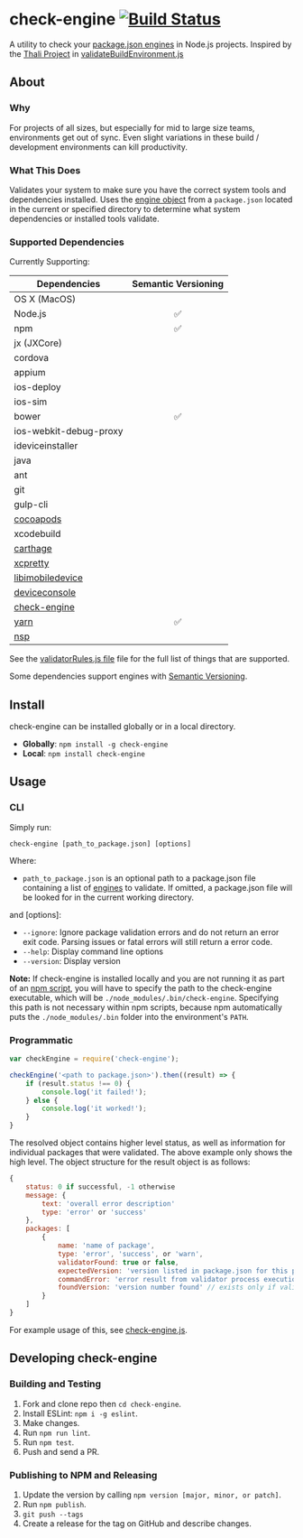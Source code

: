 # check-engine  [![Build Status](https://travis-ci.org/mohlsen/check-engine.svg?branch=master)](https://travis-ci.org/mohlsen/check-engine)
A utility to check your [package.json engines](https://docs.npmjs.com/files/package.json#engines) in Node.js projects. Inspired by the [Thali Project][thali] in [validateBuildEnvironment.js][thalicode]

## About

### Why
For projects of all sizes, but especially for mid to large size teams, environments get out of sync.  Even slight variations in these build / development environments can kill productivity.  

### What This Does
Validates your system to make sure you have the correct system tools and dependencies installed.  Uses the [engine  object][engines] from a `package.json` located in the current or specified directory to determine what system dependencies
or installed tools validate.

### Supported Dependencies
Currently Supporting:

| Dependencies                         | Semantic Versioning |
| -------------------------------------|:-------------------:|
| OS X (MacOS)                         |                     |
| Node.js                              | :white_check_mark:  |
| npm                                  | :white_check_mark:  |
| jx (JXCore)                          |                     |
| cordova                              |                     |
| appium                               |                     |
| ios-deploy                           |                     |
| ios-sim                              |                     |
| bower                                | :white_check_mark:  |
| ios-webkit-debug-proxy               |                     |
| ideviceinstaller                     |                     |
| java                                 |                     |
| ant                                  |                     |
| git                                  |                     |
| gulp-cli                             |                     |
| [cocoapods][cocoapods]               |                     |
| xcodebuild                           |                     |
| [carthage][carthage]                 |                     |
| [xcpretty][xcpretty]                 |                     |
| [libimobiledevice][libimobiledevice] |                     |
| [deviceconsole][deviceconsole]       |                     |
| [check-engine][check-engine]         |                     |
| [yarn][yarn]                         | :white_check_mark:  |
| [nsp][nsp]                           |                     |

See the [validatorRules.js file][validator] file for the full list of things that are supported.

Some dependencies support engines with [Semantic Versioning](https://semver.org/).

## Install
check-engine can be installed globally or in a local directory.

- **Globally**: `npm install -g check-engine`
- **Local**: `npm install check-engine`

## Usage

### CLI

Simply run:

`check-engine [path_to_package.json] [options]`

Where:

- `path_to_package.json` is an optional path to a package.json
  file containing a list of [engines](https://docs.npmjs.com/files/package.json#engines)
  to validate.  If omitted, a package.json file will be looked
  for in the current working directory.

and [options]:

- `--ignore`: Ignore package validation errors and do not return an error exit code. Parsing issues or 
  fatal errors will still return a error code.
- `--help`: Display command line options
- `--version`: Display version

**Note:** If check-engine is installed locally and you are not running it
as part of an [npm script](https://docs.npmjs.com/misc/scripts), you will
have to specify the path to the check-engine executable, which will be
`./node_modules/.bin/check-engine`.  Specifying this path is not necessary
within npm scripts, because npm automatically puts the `./node_modules/.bin`
folder into the environment's `PATH`.


### Programmatic
```javascript
var checkEngine = require('check-engine');

checkEngine('<path to package.json>').then((result) => {
    if (result.status !== 0) {
        console.log('it failed!');
    } else {
        console.log('it worked!');
    }
}

```

The resolved object contains higher level status, as well as information for individual packages that were validated.  The above example only shows the high level. The object structure for the result object is as follows:

```javascript
{
    status: 0 if successful, -1 otherwise
    message: {
        text: 'overall error description'
        type: 'error' or 'success'
    },
    packages: [
        {
            name: 'name of package',
            type: 'error', 'success', or 'warn',
            validatorFound: true or false,
            expectedVersion: 'version listed in package.json for this package', // exists only if validatorFound is true
            commandError: 'error result from validator process execution', // exists only if error occurred
            foundVersion: 'version number found' // exists only if validatorFound is true and there was no commandError error
        }
    ]
}
```

For example usage of this, see [check-engine.js][check-engine-packages].

## Developing check-engine

### Building and Testing
1. Fork and clone repo then `cd check-engine`.
2. Install ESLint: `npm i -g eslint`.
3. Make changes.
4. Run `npm run lint`.
5. Run `npm test`.
6. Push and send a PR.

### Publishing to NPM and Releasing
1. Update the version by calling `npm version [major, minor, or patch]`.
2. Run `npm publish`.
3. `git push --tags`
4. Create a release for the tag on GitHub and describe changes.


[thali]: http://thaliproject.org/
[thalicode]: https://github.com/thaliproject/Thali_CordovaPlugin/blob/master/thali/install/validateBuildEnvironment.js
[engines]: https://docs.npmjs.com/files/package.json#engines
[validator]: lib/validatorRules.js
[check-engine-packages]: https://github.com/mohlsen/check-engine/blob/master/bin/check-engine.js#L29
[cocoapods]:https://cocoapods.org/
[carthage]:https://github.com/Carthage/Carthage
[xcpretty]:https://github.com/supermarin/xcpretty
[libimobiledevice]:http://www.libimobiledevice.org/
[deviceconsole]:https://github.com/rpetrich/deviceconsole
[check-engine]:https://github.com/mohlsen/check-engine
[yarn]:https://yarnpkg.com/
[nsp]:https://github.com/nodesecurity/nsp
